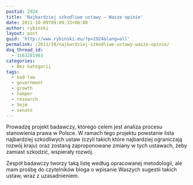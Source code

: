 ```yaml
---
postid: 2924
title: 'Najbardziej szkodliwe ustawy – Wasze opinie'
date: 2011-10-09T09:09:33+00:00
author: rybinski
layout: post
guid: 'http://www.rybinski.eu/?p=2924&lang=all'
permalink: /2011/10/najbardziej-szkodliwe-ustawy-wasze-opinie/
dsq_thread_id:
  - 3163281963
categories:
  - Bez kategorii
tags:
  - bad law
  - government
  - growth
  - hamper
  - research
  - Sejm
  - senate
---
```

Prowadzę projekt badawczy, którego celem jest analiza procesu stanowienia prawa w Polsce. W ramach tego projektu powstanie lista najbardziej szkodliwych ustaw (czyli takich które najbardziej ograniczają rozwój kraju) oraz zostaną zaproponowane zmiany w tych ustawach, żeby zamiast szkodzić, wspierały rozwój.

Zespół badawczy tworzy taką listę według opracowanej metodologii, ale mam prośbę do czytelników bloga o wpisanie Waszych sugestii takich ustaw, wraz z uzasadnieniem.
